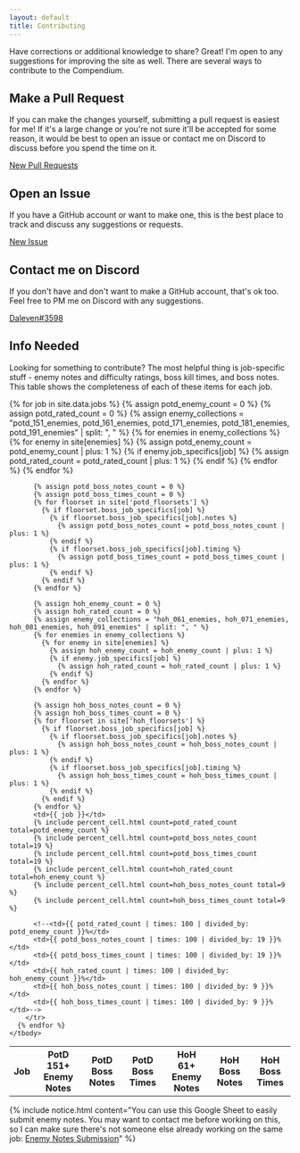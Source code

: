 ```yaml
---
layout: default
title: Contributing
---
```


Have corrections or additional knowledge to share? Great! I'm open to any
suggestions for improving the site as well. There are several ways to
contribute to the Compendium.

## Make a Pull Request

<div class="surfacePane" markdown="1">

If you can make the changes yourself, submitting a pull request is easiest for
me! If it's a large change or you're not sure it'll be accepted for some
reason, it would be best to open an issue or contact me on Discord to discuss
before you spend the time on it.

[New Pull Requests](https://github.com/djcooke/compendium/compare)

</div>

## Open an Issue

<div class="surfacePane" markdown="1">

If you have a GitHub account or want to make one, this is the best place to
track and discuss any suggestions or requests.

[New Issue](https://github.com/djcooke/compendium/issues/new)

</div>

## Contact me on Discord

<div class="surfacePane" markdown="1">

If you don't have and don't want to make a GitHub account, that's ok too. Feel
free to PM me on Discord with any suggestions.

[Daleven#3598](https://discordapp.com/users/619527328812367872)

</div>

## Info Needed

<div class="surfacePane" markdown="1">

Looking for something to contribute? The most helpful thing is job-specific
stuff - enemy notes and difficulty ratings, boss kill times, and boss notes.
This table shows the completeness of each of these items for each job.

<div class="hscroll">
  <table>
    <thead>
      <th>Job</th><th>PotD 151+ Enemy Notes</th><th>PotD Boss Notes</th><th>PotD Boss Times</th><th>HoH 61+ Enemy Notes</th><th>HoH Boss Notes</th><th>HoH Boss Times</th>
    </thead>
    <tbody>
      {% for job in site.data.jobs %}
        <tr>
          {% assign potd_enemy_count = 0 %}
          {% assign potd_rated_count = 0 %}
          {% assign enemy_collections = "potd_151_enemies, potd_161_enemies, potd_171_enemies, potd_181_enemies, potd_191_enemies" | split: ", " %}
          {% for enemies in enemy_collections %}
            {% for enemy in site[enemies] %}
              {% assign potd_enemy_count = potd_enemy_count | plus: 1 %}
              {% if enemy.job_specifics[job] %}
                {% assign potd_rated_count = potd_rated_count | plus: 1 %}
              {% endif %}
            {% endfor %}
          {% endfor %}

          {% assign potd_boss_notes_count = 0 %}
          {% assign potd_boss_times_count = 0 %}
          {% for floorset in site['potd_floorsets'] %}
            {% if floorset.boss_job_specifics[job] %}
              {% if floorset.boss_job_specifics[job].notes %}
                {% assign potd_boss_notes_count = potd_boss_notes_count | plus: 1 %}
              {% endif %}
              {% if floorset.boss_job_specifics[job].timing %}
                {% assign potd_boss_times_count = potd_boss_times_count | plus: 1 %}
              {% endif %}
            {% endif %}
          {% endfor %}

          {% assign hoh_enemy_count = 0 %}
          {% assign hoh_rated_count = 0 %}
          {% assign enemy_collections = "hoh_061_enemies, hoh_071_enemies, hoh_081_enemies, hoh_091_enemies" | split: ", " %}
          {% for enemies in enemy_collections %}
            {% for enemy in site[enemies] %}
              {% assign hoh_enemy_count = hoh_enemy_count | plus: 1 %}
              {% if enemy.job_specifics[job] %}
                {% assign hoh_rated_count = hoh_rated_count | plus: 1 %}
              {% endif %}
            {% endfor %}
          {% endfor %}

          {% assign hoh_boss_notes_count = 0 %}
          {% assign hoh_boss_times_count = 0 %}
          {% for floorset in site['hoh_floorsets'] %}
            {% if floorset.boss_job_specifics[job] %}
              {% if floorset.boss_job_specifics[job].notes %}
                {% assign hoh_boss_notes_count = hoh_boss_notes_count | plus: 1 %}
              {% endif %}
              {% if floorset.boss_job_specifics[job].timing %}
                {% assign hoh_boss_times_count = hoh_boss_times_count | plus: 1 %}
              {% endif %}
            {% endif %}
          {% endfor %}
          <td>{{ job }}</td>
          {% include percent_cell.html count=potd_rated_count total=potd_enemy_count %}
          {% include percent_cell.html count=potd_boss_notes_count total=19 %}
          {% include percent_cell.html count=potd_boss_times_count total=19 %}
          {% include percent_cell.html count=hoh_rated_count total=hoh_enemy_count %}
          {% include percent_cell.html count=hoh_boss_notes_count total=9 %}
          {% include percent_cell.html count=hoh_boss_times_count total=9 %}

          <!--<td>{{ potd_rated_count | times: 100 | divided_by: potd_enemy_count }}%</td>
          <td>{{ potd_boss_notes_count | times: 100 | divided_by: 19 }}%</td>
          <td>{{ potd_boss_times_count | times: 100 | divided_by: 19 }}%</td>
          <td>{{ hoh_rated_count | times: 100 | divided_by: hoh_enemy_count }}%</td>
          <td>{{ hoh_boss_notes_count | times: 100 | divided_by: 9 }}%</td>
          <td>{{ hoh_boss_times_count | times: 100 | divided_by: 9 }}%</td>-->
        </tr>
      {% endfor %}
    </tbody>
  </table>
</div>

{% include notice.html content="You can use this Google Sheet to easily submit enemy notes. You may want to contact me before working on this, so I can make sure there's not someone else already working on the same job: <a href='https://docs.google.com/spreadsheets/d/1C4dIfZiOjREitlaCMrBMD0VLRh5WWDd5xqcZlGDNBno/edit?usp=sharing'>Enemy Notes Submission</a>" %}

</div>
